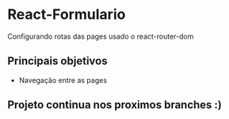 # React-Formulario

Configurando rotas das pages usado o react-router-dom

## Principais objetivos

- Navegação entre as pages

## Projeto continua nos proximos branches :)
